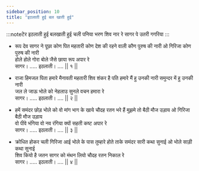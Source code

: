 ```yaml
---
sidebar_position: 10
title: "इठलाती हुई बल खाती हुई"
---
```


:::noteटेर
इठलाती हुई बलखाती हुई चली पनिया भरण शिव नार रे सागर पे उतरी गगरिया
:::

- रूप देव सागर ने पूछा कोण पित महतारी कोण देश की रहने वाली कौण पुरुष की नारी ओ गिरिजा कोण पुरुष की नारी <br/>
  होले होले गोरा बोले जैसे छाया रूप अपार रे <br/>
  सागर। ..... इठलाती। …. || १ ||

- राजा हिमजल पिता हमारे मैनावती महतारी शिव शंकर है पति हमारे मैं हु उनकी नारी समुन्दर में हु उनकी नारी <br/>
  जल ले जाऊ भोले को नेहलाउ सुनले वचन हमारा रे <br/>
  सागर। ..... इठलाती। …. || २ ||

- हमें समंदर छोड़ भोले को वो मांग भाग के खाये चौदह रतन भरे हैं मुझमे तो बैठी मौज उड़ाय ओ गिरिजा बैठी मौज उड़ाय <br/>
  वो पीवे भंगिया वो नव रंगिया क्यों सहती कष्ट अपार रे <br/>
  सागर। ..... इठलाती। …. || ३ ||

- क्रोधित होकर चली गिरिजा आई भोले के पास तुम्हारे होते ताके समंदर सारी कथा सुनाई ओ भोले साड़ी कथा सुनाई <br/>
  शिव कियो है जतन सागर को मंथन लियो चौदह रतन निकाल रे <br/>
  सागर। ..... इठलाती। …. || ४ ||
